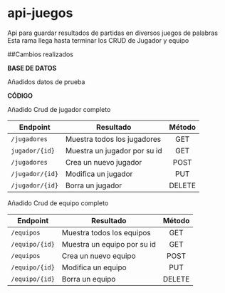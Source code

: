 # api-juegos
Api para guardar resultados de partidas en diversos juegos de palabras
Esta rama llega hasta terminar los CRUD de Jugador y equipo

##Cambios realizados

**BASE DE DATOS**

Añadidos datos de prueba

**CÓDIGO**

Añadido Crud de jugador completo

| Endpoint                 | Resultado                                | Método   |
|------------------------- |------------------------------------------|:--------:|
|`/jugadores`              | Muestra todos los jugadores              | GET      |
|`jugador/{id}`            | Muestra un jugador por su id             | GET      |
|`/jugadores`              | Crea un nuevo jugador                    | POST     |
|`/jugador/{id}`           | Modifica un jugador                      | PUT      |
|`/jugador/{id}`           | Borra un jugador                         | DELETE   |

Añadido Crud de equipo completo

| Endpoint                 | Resultado                                | Método   |
|------------------------- |------------------------------------------|:--------:|
|`/equipos`                | Muestra todos los equipos                | GET      |
|`/equipo/{id}`            | Muestra un equipo por su id              | GET      |
|`/equipos`                | Crea un nuevo equipo                     | POST     |
|`/equipo/{id}`            | Modifica un equipo                       | PUT      |
|`/equipo/{id}`            | Borra un equipo                          | DELETE   |

